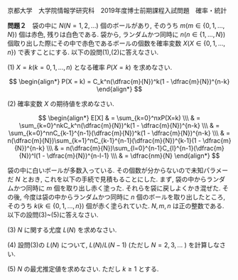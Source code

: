 京都大学　大学院情報学研究科　2019年度博士前期課程入試問題　確率・統計

**問題２**　袋の中に $N(N = 1,2,...)$ 個のボールがあり, そのうち $m (m \in \{0,1,...,N\})$ 個は赤色, 残りは白色である. 袋から, ランダムかつ同時に $n(n \in \{1,...,N\})$ 個取り出した際にその中で赤色であるボールの個数を確率変数 $X(X \in \{0,1,...,n\})$ で表すことにする. 以下の設問(1),(2)に答えなさい.

(1) $X = k(k=0,1,...,n)$ となる確率 $P(X=k)$ を求めなさい.

$$
    \begin{align*}
        P(X = k) = C_k^n(\dfrac{m}{N})^k(1 - \dfrac{m}{N})^{n-k}
    \end{align*}
$$

(2) 確率変数 $X$ の期待値を求めなさい.

$$
    \begin{align*}
        E[X] & = \sum_{k=0}^nxP(X=k) \\\
        & = \sum_{k=0}^nkC_k^n(\dfrac{m}{N})^k(1 - \dfrac{m}{N})^{n-k} \\\
        & = \sum_{k=0}^nnC_{k-1}^{n-1}(\dfrac{m}{N})^k(1 - \dfrac{m}{N})^{n-k} \\\
        & = n(\dfrac{m}{N})\sum_{k=1}^nC_{k-1}^{n-1}(\dfrac{m}{N})^{k-1}(1 - \dfrac{m}{N})^{n-k} \\\
        & = n(\dfrac{m}{N})\sum_{l=0}^{n-1}C_{l}^{n-1}(\dfrac{m}{N})^l(1 - \dfrac{m}{N})^{n-l-1} \\\
        & = \dfrac{nm}{N}
    \end{align*}
$$

袋の中に白いボールが多数入っている. その個数が分からないので未知パラメーだ $N$ とおき, これを以下の手続で見積もることにした. まず, 袋の中からランダムかつ同時に $m$ 個を取り出し赤く塗った. それらを袋に戻しよくかき混ぜた. その後, 今度は袋の中からランダムかつ同時に $n$ 個のボールを取り出したところ, そのうち $k(k \in \{0,1,...,n\})$ 個が赤く塗られていた. $N,m,n$ は正の整数である. 以下の設問(3)~(5)に答えなさい.

(3) $N$ に関する尤度 $L(N)$ を求めなさい.

(4) 設問(3)の $L(N)$ について, $L(N)/L(N-1)$ (ただし $N=2,3,...$ ) を計算しなさい.

(5) $N$ の最尤推定値を求めなさい. ただし $k \ge 1$ とする.

